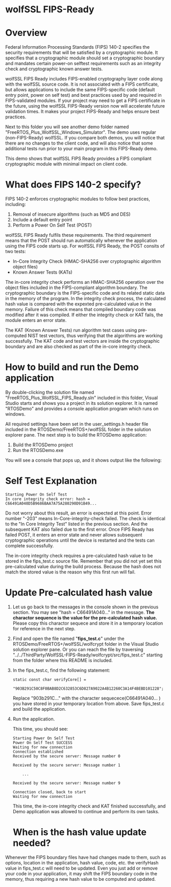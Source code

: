 # wolfSSL FIPS-Ready

# Overview

Federal Information Processing Standards (FIPS) 140-2 specifies the security
requirements that will be satisfied by a cryptographic module. It specifies that
a cryptographic module should set a cryptographic boundary and mandates certain
power-on selftest requirements such as an integrity check and cryptographic
known answer tests.

wolfSSL FIPS Ready includes FIPS-enabled cryptography layer code along with the
wolfSSL source code. It is not associated with a FIPS certificate, but allows
applications to include the same FIPS-specific code (default entry point, power
on self test) and best practices used by and required in FIPS-validated modules.
If your project may need to get a FIPS certificate in the future, using the
wolfSSL FIPS-Ready version now will accelerate future validation times. It makes
your project FIPS-Ready and helps ensure best practices.

Next to this folder you will see another demo folder named
"FreeRTOS_Plus_WolfSSL_Windows_Simulator". The demo uses regular
(non-FIPS-Ready) wolfSSL. If you compare both demos, you will notice that there
are no changes to the client code, and will also notice that some additional
tests run prior to your main program in this FIPS-Ready demo.

This demo shows that wolfSSL FIPS Ready provides a FIPS compliant cryptographic
module with minimal impact on client code.

# What does FIPS 140-2 specify?

FIPS 140-2 enforces cryptographic modules to follow best practices, including:

1. Removal of insecure algorithms (such as MD5 and DES)
2. Include a default entry point
3. Perform a Power On Self Test (POST)

wolfSSL FIPS Ready fulfils these requirements. The third requirement means that
the POST should run automatically whenever the application using the FIPS code
starts up. For wolfSSL FIPS Ready, the POST consits of two tests:

-   In-Core Integrity Check (HMAC-SHA256 over cryptographic algorithm object
    files)
-   Known Answer Tests (KATs)

The in-core integrity check performs an HMAC-SHA256 operation over the object
files included in the FIPS-compliant algorithm boundary. The cryptographic
boundary is the FIPS-specific code and its related static data in the memory of
the program. In the integrity check process, the calculated hash value is
compared with the expexted pre-calculated value in the memory. Failure of this
check means that compiled boundary code was modified after it was compiled. If
either the integrity check or KAT fails, the module enters an error state.

The KAT (Known Answer Tests) run algorithm test cases using pre-computed NIST
test vectors, thus verifying that the algorithms are working successfully. The
KAT code and test vectors are inside the cryptographic boundary and are also
checked as part of the in-core integrity check.

# How to build and run the Demo application

By double-clicking the solution file named
"FreeRTOS_Plus_WolfSSL_FIPS_Ready.sln" included in this folder, Visual Studio
starts and shows you a project in its solution explorer. It is named "RTOSDemo"
and provides a console application program which runs on windows.

All required settings have been set in the user_settings.h header file included
in the RTOSDemo/FreeRTOS+/wolfSSL folder in the solution explorer pane. The next
step is to build the RTOSDemo application:

1. Build the RTOSDemo project
2. Run the RTOSDemo.exe

You will see a console that pops up, and it shows output like the following:

# Self Test Explanation

```
Starting Power On Self Test
In core integrity check error: hash = C66491A040D5B9686BAA7A75A280290D91B49...
```

Do not worry about this result, an error is expected at this point. Error number
"-203" means In-Core-integrity-check failed. The check is identical to the "In
Core Integrity Test" listed in the previous section. And the subsequent KAT also
failed due to the first error. Once FIPS Ready has failed POST, it enters an
error state and never allows subsequent cryptographic operations until the
device is restarted and the tests can complete successfully.

The in-core integrity check requires a pre-calculated hash value to be stored in
the fips_test.c source file. Remember that you did not yet set this
pre-calculated value during the build process. Because the hash does not match
the stored value is the reason why this first run will fail.

# Update Pre-calculated hash value

1. Let us go back to the messages in the console shown in the previous section.
   You may see "hash = C66491A040..." in the message. **The charactor sequence
   is the value for the pre-calculated hash value.** Please copy this charactor
   sequece and store it in a temporary location for reference in the next step.

2. Find and open the file named "**fips_test.c**" under the
   RTOSDemo/FreeRTOS+/wolfSSL/wolfcrypt folder in the Visual Studio solution
   explorer pane. Or you can reach the file by traversing
   "../../ThirdParty/WolfSSL-FIPS-Ready/wolfcrypt/src/fips_test.c" starting from
   the folder where this README is included.

3. In the fips_test.c, find the following statement:

    ```
    static const char verifyCore[] =
        "903B291C50C8F0BAB8D2C632853C6D827A9022A4B12260C3A14F4BEBD101228";
    ```

    Replace "903b291C..." with the character sequecece(C66491A040... ) you have
    stored in your temporary location from above. Save fips_test.c and build the
    application.

4. Run the application.

    This time, you should see:

    ```
    Starting Power On Self Test
    Power On Self Test SUCCESS
    Waiting for new connection
    Connection established
    Received by the secure server: Message number 0

    Received by the secure server: Message number 1

        ...

    Received by the secure server: Message number 9

    Connection closed, back to start
    Waiting for new connection
    ```

    This time, the in-core integrity check and KAT finished successfully, and
    Demo application was allowed to continue and perform its own tasks.

    # When is the hash value update needed?

Whenever the FIPS boundary files have had changes made to them, such as options,
location in the application, hash value, code, etc. the verifyHash value in
fips_test.c will need to be updated. Even you just add or remove your code in
your application, it may shift the FIPS boundary code in the memory, thus
requiring a new hash value to be computed and updated.
